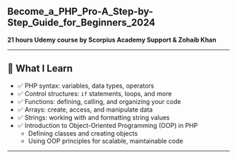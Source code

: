 ## Become_a_PHP_Pro-A_Step-by-Step_Guide_for_Beginners_2024

**21 hours Udemy course by Scorpius Academy Support &amp; Zohaib Khan**

---

## 🚀 What I Learn

- ✅ PHP syntax: variables, data types, operators
- ✅ Control structures: `if` statements, loops, and more
- ✅ Functions: defining, calling, and organizing your code
- ✅ Arrays: create, access, and manipulate data
- ✅ Strings: working with and formatting string values
- ✅ Introduction to Object-Oriented Programming (OOP) in PHP
  - Defining classes and creating objects
  - Using OOP principles for scalable, maintainable code

---
